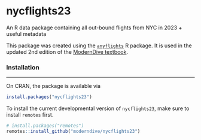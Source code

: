 # nycflights23

An R data package containing all out-bound flights from NYC in 2023 + useful metadata

This package was created using the [`anyflights`](https://github.com/simonpcouch/anyflights) R package. It is used in the updated 2nd edition of the [ModernDive textbook](https://moderndive.com/v2).

### Installation

------------------------------------------------------------------------

On CRAN, the package is available via

```r
install.packages("nycflights23")
```

To install the current developmental version of `nycflights23`, make sure to
install `remotes` first. 

```r
# install.packages("remotes")
remotes::install_github("moderndive/nycflights23")
```
